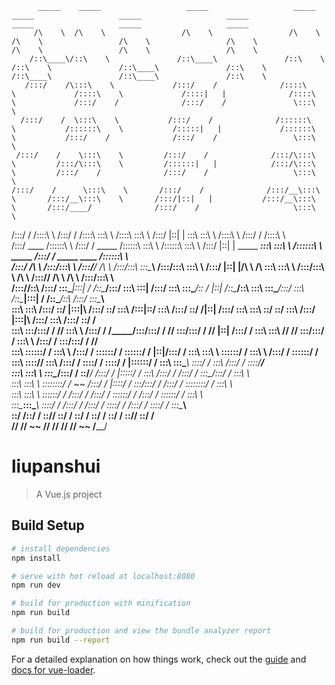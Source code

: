 
          _____    _____                   _____                   _____                   _____                   _____                   _____                   _____                   _____                   _____                  
         /\    \  /\    \                 /\    \                 /\    \                 /\    \                 /\    \                 /\    \                 /\    \                 /\    \                 /\    \                 
        /::\____\/::\    \               /::\____\               /::\    \               /::\    \               /::\____\               /::\    \               /::\____\               /::\____\               /::\    \                
       /:::/    /\:::\    \             /:::/    /              /::::\    \             /::::\    \             /::::|   |              /::::\    \             /:::/    /              /:::/    /               \:::\    \               
      /:::/    /  \:::\    \           /:::/    /              /::::::\    \           /::::::\    \           /:::::|   |             /::::::\    \           /:::/    /              /:::/    /                 \:::\    \              
     /:::/    /    \:::\    \         /:::/    /              /:::/\:::\    \         /:::/\:::\    \         /::::::|   |            /:::/\:::\    \         /:::/    /              /:::/    /                   \:::\    \             
    /:::/    /      \:::\    \       /:::/    /              /:::/__\:::\    \       /:::/__\:::\    \       /:::/|::|   |           /:::/__\:::\    \       /:::/____/              /:::/    /                     \:::\    \            
   /:::/    /       /::::\    \     /:::/    /              /::::\   \:::\    \     /::::\   \:::\    \     /:::/ |::|   |           \:::\   \:::\    \     /::::\    \             /:::/    /                      /::::\    \           
  /:::/    ____    /::::::\    \   /:::/    /      _____   /::::::\   \:::\    \   /::::::\   \:::\    \   /:::/  |::|   | _____   ___\:::\   \:::\    \   /::::::\    \   _____   /:::/    /      _____   ____    /::::::\    \          
 /:::/    /\   \  /:::/\:::\    \ /:::/____/      /\    \ /:::/\:::\   \:::\____\ /:::/\:::\   \:::\    \ /:::/   |::|   |/\    \ /\   \:::\   \:::\    \ /:::/\:::\    \ /\    \ /:::/____/      /\    \ /\   \  /:::/\:::\    \         
/:::/____/::\   \/:::/  \:::\____|:::|    /      /::\____/:::/  \:::\   \:::|    /:::/  \:::\   \:::\____/:: /    |::|   /::\____/::\   \:::\   \:::\____/:::/  \:::\    /::\____|:::|    /      /::\____/::\   \/:::/  \:::\____\        
\:::\    \:::\  /:::/    \::/    |:::|____\     /:::/    \::/    \:::\  /:::|____\::/    \:::\  /:::/    \::/    /|::|  /:::/    \:::\   \:::\   \::/    \::/    \:::\  /:::/    |:::|____\     /:::/    \:::\  /:::/    \::/    /        
 \:::\    \:::\/:::/    / \/____/ \:::\    \   /:::/    / \/_____/\:::\/:::/    / \/____/ \:::\/:::/    / \/____/ |::| /:::/    / \:::\   \:::\   \/____/ \/____/ \:::\/:::/    / \:::\    \   /:::/    / \:::\/:::/    / \/____/         
  \:::\    \::::::/    /           \:::\    \ /:::/    /           \::::::/    /           \::::::/    /          |::|/:::/    /   \:::\   \:::\    \              \::::::/    /   \:::\    \ /:::/    /   \::::::/    /                  
   \:::\    \::::/____/             \:::\    /:::/    /             \::::/    /             \::::/    /           |::::::/    /     \:::\   \:::\____\              \::::/    /     \:::\    /:::/    /     \::::/____/                   
    \:::\    \:::\    \              \:::\__/:::/    /               \::/____/              /:::/    /            |:::::/    /       \:::\  /:::/    /              /:::/    /       \:::\__/:::/    /       \:::\    \                   
     \:::\    \:::\    \              \::::::::/    /                 ~~                   /:::/    /             |::::/    /         \:::\/:::/    /              /:::/    /         \::::::::/    /         \:::\    \                  
      \:::\    \:::\    \              \::::::/    /                                      /:::/    /              /:::/    /           \::::::/    /              /:::/    /           \::::::/    /           \:::\    \                 
       \:::\____\:::\____\              \::::/    /                                      /:::/    /              /:::/    /             \::::/    /              /:::/    /             \::::/    /             \:::\____\                
        \::/    /\::/    /               \::/____/                                       \::/    /               \::/    /               \::/    /               \::/    /               \::/____/               \::/    /                
         \/____/  \/____/                 ~~                                              \/____/                 \/____/                 \/____/                 \/____/                 ~~                      \/____/                 
                                                                                                                                                                                                                                          
















# liupanshui

> A Vue.js project

## Build Setup

``` bash
# install dependencies
npm install

# serve with hot reload at localhost:8080
npm run dev

# build for production with minification
npm run build

# build for production and view the bundle analyzer report
npm run build --report
```

For a detailed explanation on how things work, check out the [guide](http://vuejs-templates.github.io/webpack/) and [docs for vue-loader](http://vuejs.github.io/vue-loader).
